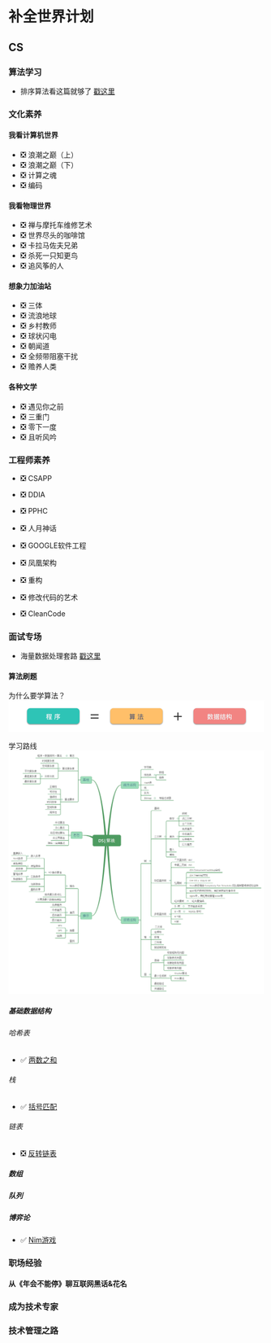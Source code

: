 # 补全世界计划

## CS

### 算法学习

- 排序算法看这篇就够了 [戳这里](./CS/ALGORITHM/SORT/learn-sort.md)

### 文化素养

#### 我看计算机世界

- ❎ 浪潮之巅（上）
- ❎ 浪潮之巅（下）
- ❎ 计算之魂
- ❎ 编码

#### 我看物理世界

- ❎ 禅与摩托车维修艺术
- ❎ 世界尽头的咖啡馆
- ❎ 卡拉马佐夫兄弟
- ❎ 杀死一只知更鸟
- ❎ 追风筝的人

#### 想象力加油站

- ❎ 三体
- ❎ 流浪地球
- ❎ 乡村教师
- ❎ 球状闪电
- ❎ 朝闻道
- ❎ 全频带阻塞干扰
- ❎ 赡养人类

#### 各种文学

- ❎ 遇见你之前
- ❎ 三重门
- ❎ 零下一度
- ❎ 且听风吟

### 工程师素养

- ❎ CSAPP
- ❎ DDIA
- ❎ PPHC

- ❎ 人月神话
- ❎ GOOGLE软件工程
- ❎ 凤凰架构

- ❎ 重构
- ❎ 修改代码的艺术
- ❎ CleanCode

### 面试专场

- 海量数据处理套路 [戳这里](./INTERVIEW/bigdata.md)

#### 算法刷题

为什么要学算法？
![alt text](image-1.png)

学习路线
![alt text](image-2.png)

##### 基础数据结构

###### 哈希表

- ✅ [两数之和](https://leetcode.cn/problems/two-sum)

###### 栈

- ✅ [括号匹配](https://leetcode.cn/problems/valid-parentheses)

###### 链表

- ❎ [反转链表](https://leetcode.cn/problems/reverse-linked-list)

##### 数组

##### 队列

##### 


##### 博弈论

- ✅ [Nim游戏](https://leetcode.cn/problems/nim-game/)



### 职场经验

#### 从《年会不能停》聊互联网黑话&花名

### 成为技术专家

### 技术管理之路


